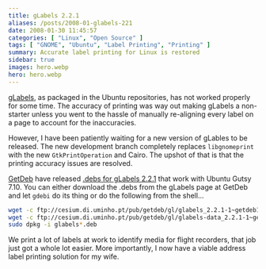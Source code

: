 ```yaml
---
title: gLabels 2.2.1
aliases: /posts/2008-01-glabels-221
date: 2008-01-30 11:45:57
categories: [ "Linux", "Open Source" ]
tags: [ "GNOME", "Ubuntu", "Label Printing", "Printing" ]
summary: Accurate label printing for Linux is restored
sidebar: true
images: hero.webp
hero: hero.webp
---
```


[gLabels](http://glabels.sourceforge.net/), as packaged in the Ubuntu
repositories, has not worked properly for some time. The accuracy of printing
was way out making gLabels a non-starter unless you went to the hassle
of manually re-aligning every label on a page to account for the inaccuracies.

However, I have been patiently waiting for a new version of gLables to be
released. The new development branch completely replaces `libgnomeprint` with
the new `GtkPrintOperation` and Cairo. The upshot of that is that the printing
accuracy issues are resolved.

[GetDeb](http://www.getdeb.net) have released [.debs for gLabels 2.2.1](http://www.getdeb.net/app/gLabels)
that work with Ubuntu Gutsy 7.10. You can either download the .debs from the
gLabels page at GetDeb and let `gdebi` do its thing or do the following from the
shell...

```bash
wget -c ftp://cesium.di.uminho.pt/pub/getdeb/gl/glabels_2.2.1-1~getdeb1_i386.deb
wget -c ftp://cesium.di.uminho.pt/pub/getdeb/gl/glabels-data_2.2.1-1~getdeb1_all.deb
sudo dpkg -i glabels*.deb
```

We print a lot of labels at work to identify media for flight recorders, that
job just got a whole lot easier. More importantly, I now have a viable address
label printing solution for my wife.
